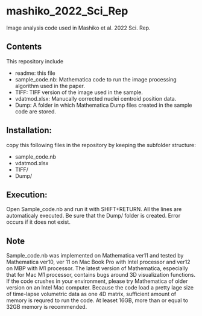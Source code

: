 # mashiko_2022_Sci_Rep
Image analysis code used in Mashiko et al. 2022 Sci. Rep. 

## Contents
This repository include
+ readme: this file
+ sample_code.nb: Mathematica code to run the image processing algorithm used in the paper.
+ TIFF: TIFF version of the image used in the sample.
+ vdatmod.xlsx: Manucally corrected nuclei centroid position data.
+ Dump: A folder in which Mathematica Dump files created in the sample code are stored.

## Installation: 
copy this following files in the repository by keeping the subfolder structure:
+ sample_code.nb
+ vdatmod.xlsx
+ TIFF/
+ Dump/

## Execution:
Open Sample_code.nb and run it with SHIFT+RETURN. All the lines are automaticaly executed.
Be sure that the Dump/ folder is created. Error occurs if it does not exist.

## Note
Sample_code.nb was implemented on Mathematica ver11 and tested by Mathematica ver10, ver 11 on Mac Book Pro with Intel processor and ver12 on MBP with M1 processor.
The latest version of Mathematica, especially that for Mac M1 processor, contains bugs around 3D visualization functions.
If the code crushes in your environment, please try Mathematica of older version on an Intel Mac computer.
Because the code load a pretty lage size of time-lapse volumetric data as one 4D matrix, sufficient amount of memory is requred to run the code. 
At leaset 16GB, more than or equal to 32GB memory is recommended. 
